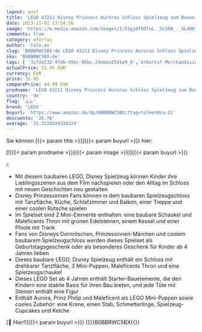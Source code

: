 ```yaml
---
layout: post
title: 'LEGO 43211 Disney Princess Auroras Schloss Spielzeug zum Bauen mit Dornröschen  Prinz Philip & Maleficent Mini-Puppen für Mädchen & Jungen ab 4 Jahren'
date: 2023-11-02 13:54:36
image: 'https://m.media-amazon.com/images/I/51gjOfXOfnL._SL500_._SL400_.jpg'
comments: true
category: ofertas
author: 'tole.es'
slug: 'B0BBRWC5BX-de LEGO 43211 Disney Princess Auroras Schloss Spielzeug zum...'
sku: 'B0BBRWC5BX-de'
tags: [ '3c7da132-4fdb-45ec-95bc-24ebea2541e9_0','Arborist Merchandising Root','Bauklötze & Bausteine','Bauspielzeug & Konstruktionsspielzeug','Custom Stores','LEGO','Self Service','Spielzeug','lego','🇩🇪', ]
actualPrice: 32.95 EUR
currency: EUR
price: 32.95
comparePrice: 44.99 EUR
prodname: 'LEGO 43211 Disney Princess Auroras Schloss Spielzeug zum Bauen mit Dornröschen  Prinz Philip & Maleficent Mini-Puppen für Mädchen & Jungen ab 4 Jahren'
country: 'de'
flag: '🇩🇪'
brand: 'LEGO'
buyurl: 'https://www.amazon.de/dp/B0BBRWC5BX/?tag=tolees0ca-21'
descuento: '26.76'
average: '31.3224324324324'
---
```


Sie können [{{< param title >}}]({{< param buyurl >}}) hier:

[![{{< param prodname >}}]({{< param image >}})]({{< param buyurl >}})

ℹ️:

- Mit diesem baubaren LEGO, Disney Spielzeug können Kinder ihre Lieblingsszenen aus dem Film nachspielen oder den Alltag im Schloss mit neuen Geschichten neu gestalten
- Disney Prinzessinnen Fans können in dem baubaren Spielzeugschloss mit Tanzfläche, Küche, Schlafzimmer und Balkon, einer Treppe und einer coolen Rutsche spielen
- Im Spielset sind 2 Mini-Elemente enthalten: eine baubare Schaukel und Maleficents Thron mit grünen Edelsteinen, einem Kessel und einer Phiole mit Trank
- Fans von Disneys Dornröschen, Prinzessinnen-Märchen und coolem baubarem Spielzeugschloss werden dieses Spielset als Geburtstagsgeschenk oder als besonderes Geschenk für Kinder ab 4 Jahren lieben
- Dieses baubare LEGO, Disney Spielzeug enthält ein Schloss mit drehbarer Tanzfläche, 3 Mini-Puppen, Maleficents Thron und eine Spielzeugschaukel
- Dieses LEGO Set ab 4 Jahren enthält Starter-Bauelemente, die den Kindern eine stabile Basis für ihren Bau bieten, und jede Tüte mit Steinen enthält eine Figur
- Enthält Aurora, Prinz Philip und Maleficent als LEGO Mini-Puppen sowie cooles Zubehör: eine Krone, einen Stab, Schmetterlinge, Spielzeug-Cupcakes und Kelche

[🛒 Hier!!]({{< param buyurl >}})
{{<world>}}B0BBRWC5BX{{</world>}}
